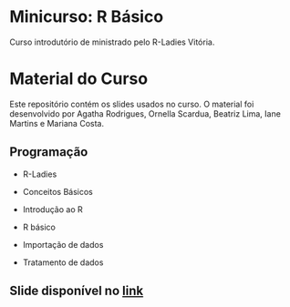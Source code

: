 # Minicurso: R Básico

Curso introdutório de ministrado pelo R-Ladies Vitória.

# Material do Curso

Este repositório contém os slides usados no curso. O material foi desenvolvido por Agatha Rodrigues, Ornella Scardua, Beatriz Lima, Iane Martins e Mariana Costa.

## Programação

- R-Ladies

- Conceitos Básicos

- Introdução ao R

- R básico

- Importação de dados

- Tratamento de dados

## Slide disponível no [link](https://r-ladies-vitoria.github.io/Minicurso_Tutorial_R-basico-RLadies/minicurso1_atualizado)
